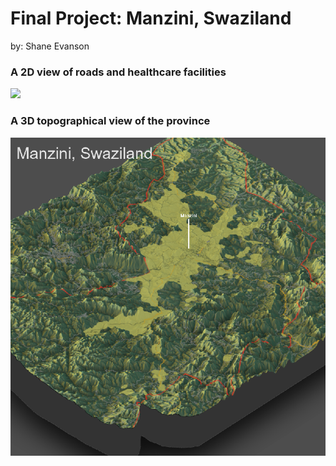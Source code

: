 # Final Project: Manzini, Swaziland

by: Shane Evanson

### A 2D view of roads and healthcare facilities

![](hcfs_2d_map.png)

### A 3D topographical view of the province

![](3d_plot.png)
